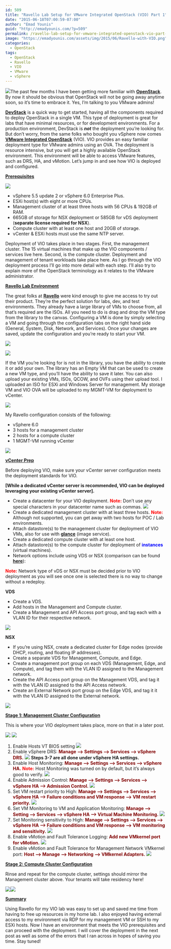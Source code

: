 ```yaml
---
id: 509
title: "Ravello Lab Setup for VMware Integrated OpenStack (VIO) Part 1"
date: "2015-06-18T07:00:59-07:00"
author: "Emad Younis"
guid: "http://emadyounis.com/?p=509"
permalink: /ravello-lab-setup-for-vmware-integrated-openstack-vio-part-1/
image: "https://emadyounis.com/assets/img/2015/06/Ravello-with-VIO.png"
categories:
  - OpenStack
tags:
  - OpenStack
  - Ravello
  - VIO
  - VMware
  - vSphere
---
```


![](https://emadyounis.com/assets/img/2015/06/Ravello-with-VIO.png?resize=300%2C88)The past few months I have been getting more familiar with <span style="color: #0000ff;">**[OpenStack](https://www.openstack.org/)**</span>. By now it should be obvious that OpenStack will not be going away anytime soon, so it’s time to embrace it. Yes, I’m talking to you VMware admins!

**<span style="color: #0000ff;">[DevStack](http://docs.openstack.org/developer/devstack/)</span>** is a quick way to get started, having all the components required to deploy OpenStack in a single VM. This type of deployment is great for labs that have minimal resources, or for development environments. For a production environment, DevStack is **_not_** the deployment you’re looking for. But don’t worry, from the same folks who bought you vSphere now comes **<span style="color: #0000ff;">[VMware Integrated OpenStack](https://www.vmware.com/products/openstack)</span>** (VIO). VIO provides an easy familiar deployment type for VMware admins using an OVA. The deployment is resource intensive, but you will get a highly available OpenStack environment. This environment will be able to access VMware features, such as DRS, HA, and vMotion. Let’s jump in and see how VIO is deployed and configured.

**<u>Prerequisites</u>**

![](https://emadyounis.com/assets/img/2015/06/Prereq.png?resize=198%2C181)

- vSphere 5.5 update 2 or vSphere 6.0 Enterprise Plus.
- ESXi host(s) with eight or more CPUs.
- Management cluster of at least three hosts with 56 CPUs &amp; 192GB of RAM.
- 665GB of storage for NSX deployment or 585GB for vDS deployment (**separate license required for NSX**).
- Compute cluster with at least one host and 20GB of storage.
- vCenter &amp; ESXi hosts must use the same NTP server.

Deployment of VIO takes place in two stages. First, the management cluster. The 15 virtual machines that make up the VIO components / services live here. Second, is the compute cluster. Deployment and management of tenant workloads take place here. As I go through the VIO deployment process I’ll go into more detail with each step. I’ll also try to explain more of the OpenStack terminology as it relates to the VMware administrator.

<span style="text-decoration: underline;">**Ravello Lab Environment**</span>

The great folks at **<span style="color: #0000ff;">[Ravello](http://www.ravellosystems.com/)</span>** were kind enough to give me access to try out their product. They’re the perfect solution for labs, dev, and test environments. They already have a large library of VMs to choose from, all that’s required are the ISOs. All you need to do is drag and drop the VM type from the library to the canvas. Configuring a VM is done by simply selecting a VM and going through the configuration tabs on the right hand side (General, System, Disk, Network, and Services). Once your changes are saved, update the configuration and you’re ready to start your VM.

[![](https://emadyounis.com/assets/img/2015/06/Ravello-Library.jpg?resize=1024%2C295)](https://emadyounis.com/assets/img/2015/06/Ravello-Library.jpg)

[![](https://emadyounis.com/assets/img/2015/06/Ravello-Update.jpg?resize=1024%2C638)](https://emadyounis.com/assets/img/2015/06/Ravello-Update.jpg)

If the VM you’re looking for is not in the library, you have the ability to create it or add your own. The library has an Empty VM that can be used to create a new VM type, and you’ll have the ability to save it later. You can also upload your existing VMs, ISOs, QCOW, and OVFs using their upload tool. I uploaded an ISO for ESXi and Windows Server for management. My storage VM and VIO OVA will be uploaded to my MGMT-VM for deployment to vCenter.

[![](https://emadyounis.com/assets/img/2015/06/Ravello-Import-Tool.jpg?resize=1024%2C436)](https://emadyounis.com/assets/img/2015/06/Ravello-Import-Tool.jpg)

My Ravello configuration consists of the following:

- vSphere 6.0
- 3 hosts for a management cluster
- 2 hosts for a compute cluster
- 1 MGMT-VM running vCenter

[![](https://emadyounis.com/assets/img/2015/06/Lab.jpg?resize=654%2C510)](https://emadyounis.com/assets/img/2015/06/Lab.jpg)

<span style="text-decoration: underline;">**vCenter Prep**</span>

Before deploying VIO, make sure your vCenter server configuration meets the deployment standards for VIO.

**\[While a dedicated vCenter server is recommended, VIO can be deployed leveraging your existing vCenter server\].**

- Create a datacenter for your VIO deployment.
  <span style="color: #ff0000;">**Note:**</span> Don’t use any special characters in your datacenter name such as commas.
  [![](https://emadyounis.com/assets/img/2015/06/VIO-Error.jpg?resize=344%2C129)](https://emadyounis.com/assets/img/2015/06/VIO-Error.jpg)
- Create a dedicated management cluster with at least three hosts.
  <span style="color: #ff0000;">**Note:**</span> Although not supported, you can get away with two hosts for POC / Lab environments.
- Attach datastore(s) to the management cluster for deployment of VIO VMs, also for use with <span style="color: #0000ff;">**[glance](http://docs.openstack.org/developer/glance/)**</span> (image service).
- Create a dedicated compute cluster with at least one host.
- Attach datastore(s) to the compute cluster for deployment of <span style="color: #0000ff;">**instances**</span> (virtual machines).
- Network options include using VDS or NSX (comparison can be found **<span style="color: #0000ff;">[here](http://emadyounis.com/openstack/vmware-integrated-openstack-vio-primer/)</span>**):

<span style="color: #ff0000;">**Note:**</span> Network type of vDS or NSX must be decided prior to VIO deployment as you will see once one is selected there is no way to change without a redeploy.

**<span id="GUID-4B404DEC-BBE3-49FB-BEC4-022A7DAC5E02__productname_0C90CE0C8421442D8AECA1D345317952">VDS </span>**

- Create a VDS.
- Add hosts in the Management and Compute cluster.
- Create a Management and API Access port group, and tag each with a VLAN ID for their respective network.

[![](https://emadyounis.com/assets/img/2015/06/VDS.jpg?resize=537%2C361)](https://emadyounis.com/assets/img/2015/06/VDS.jpg)

**NSX**

- If you’re using NSX, create a dedicated cluster for Edge nodes (provide DHCP, routing, and floating IP addresses).
- Create a separate VDS for Management, Compute, and Edge.
- Create a management port group on each VDS (Management, Edge, and Compute), and tag them with the VLAN ID assigned to the Management network.
- Create the API Access port group on the Management VDS, and tag it with the VLAN ID assigned to the API Access network.
- Create an External Network port group on the Edge VDS, and tag it it with the VLAN ID assigned to the External network.

[![](https://emadyounis.com/assets/img/2015/06/NSX.jpg?resize=537%2C450)](https://emadyounis.com/assets/img/2015/06/NSX.jpg)

<span style="text-decoration: underline;">**Stage 1: Management Cluster Configuration**</span>

This is where your VIO deployment takes place, more on that in a later post.

[![](https://emadyounis.com/assets/img/2015/06/Mgmt-Cluster.jpg?resize=529%2C246)](https://emadyounis.com/assets/img/2015/06/Mgmt-Cluster.jpg) [![](https://emadyounis.com/assets/img/2015/06/WebClient.jpg?resize=534%2C255)](https://emadyounis.com/assets/img/2015/06/WebClient.jpg)

1. Enable Hosts VT BIOS setting
   [![](https://emadyounis.com/assets/img/2015/06/Bios.jpg?resize=694%2C244)](https://emadyounis.com/assets/img/2015/06/Bios.jpg)
2. Enable vSphere DRS: <span style="color: #800000;">**Manage –&gt; Settings –&gt; Services –&gt; vSphere DRS.**</span>
   [![](https://emadyounis.com/assets/img/2015/06/VIO-DRS.jpg?resize=963%2C275)](https://emadyounis.com/assets/img/2015/06/VIO-DRS.jpg)
   **Steps 3-7 are all done under vSphere HA settings.**
3. Enable Host Monitoring: **<span style="color: #800000;">Manage –&gt; Settings –&gt; Services –&gt; vSphere HA.</span>**
   <span style="color: #ff0000;">**Note:**</span> Host Monitoring was turned on by default, but it’s always good to verify.
   [![](https://emadyounis.com/assets/img/2015/06/Host-Monitoring.jpg?resize=962%2C160)](https://emadyounis.com/assets/img/2015/06/Host-Monitoring.jpg)
4. Enable Admission Control: **<span style="color: #800000;">Manage –&gt; Settings –&gt; Services –&gt; vSphere HA –&gt; Admission Control.</span>**
   [![](https://emadyounis.com/assets/img/2015/06/Admission-Control.jpg?resize=1024%2C603)](https://emadyounis.com/assets/img/2015/06/Admission-Control.jpg)
5. Set VM restart priority to High: <span style="color: #800000;">**Manage –&gt; Settings –&gt; Services –&gt; vSphere HA –&gt; Failure conditions and VM response –&gt; VM restart priority.**</span>
   [![](https://emadyounis.com/assets/img/2015/06/VM-restart-Priority.jpg?resize=1024%2C564)](https://emadyounis.com/assets/img/2015/06/VM-restart-Priority.jpg)
6. Set VM Monitoring to VM and Application Monitoring: <span style="color: #800000;">**Manage –&gt; Setting –&gt; Services –&gt; vSphere HA –&gt; Virtual Machine Monitoring.**</span>
   [![](https://emadyounis.com/assets/img/2015/06/VM-Monitoring.jpg?resize=961%2C622)](https://emadyounis.com/assets/img/2015/06/VM-Monitoring.jpg)
7. Set Monitoring sensitivity to High: **<span style="color: #800000;">Manage –&gt; Settings –&gt; Services –&gt; vSphere HA –&gt; Failure conditions and VM response –&gt; VM monitoring and sensitivity.</span>**
   [![](https://emadyounis.com/assets/img/2015/06/VM-sensitivity.jpg?resize=1024%2C212)](https://emadyounis.com/assets/img/2015/06/VM-sensitivity.jpg)
8. Enable vMotion and Fault Tolerance Logging: <span style="color: #800000;">**Add new VMkernel port for vMotion.**</span>
   [![](https://emadyounis.com/assets/img/2015/06/vMotion.jpg?resize=957%2C561)](https://emadyounis.com/assets/img/2015/06/vMotion.jpg)
9. Enable vMotion and Fault Tolerance for Management Network VMkernel port: <span style="color: #800000;">**Host –&gt; Manage –&gt; Networking –&gt; VMkernel Adapters.**</span>
   [![](https://emadyounis.com/assets/img/2015/06/FT-and-VMotion-on-VMK.jpg?resize=963%2C563)](https://emadyounis.com/assets/img/2015/06/FT-and-VMotion-on-VMK.jpg)

<span style="text-decoration: underline;">**Stage 2: Compute Cluster Configuration**</span>

Rinse and repeat for the compute cluster, settings should mirror the Management cluster above. Your tenants will take residency here!

[![](https://emadyounis.com/assets/img/2015/06/Compute-Cluster.jpg?resize=322%2C226)](https://emadyounis.com/assets/img/2015/06/Compute-Cluster.jpg)[![](https://emadyounis.com/assets/img/2015/06/Compute-Cluster-WebClient.jpg?resize=538%2C370)](https://emadyounis.com/assets/img/2015/06/Compute-Cluster-WebClient.jpg)

<span style="text-decoration: underline;">**Summary**</span>

Using Ravello for my VIO lab was easy to set up and saved me time from having to free up resources in my home lab. I also enjoyed having external access to my environment via RDP for my management VM or SSH to my ESXi hosts. Now I have an environment that meets the VIO prerequisites and can proceed with the deployment. I will cover the deployment in the next post as well as some of the errors that I ran across in hopes of saving you time. Stay tuned!
